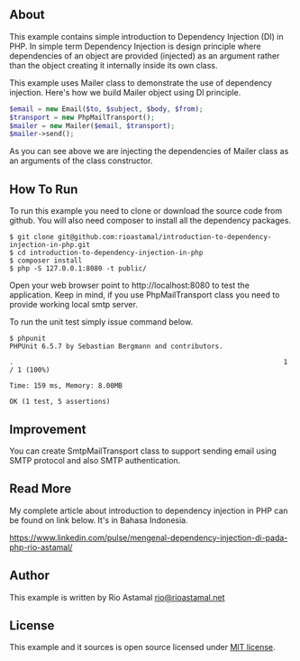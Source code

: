 ## About

This example contains simple introduction to Dependency Injection (DI) in PHP.
In simple term Dependency Injection is design principle where dependencies of
an object are provided (injected) as an argument rather than the object
creating it internally inside its own class.

This example uses Mailer class to demonstrate the use of dependency injection.
Here's how we build Mailer object using DI principle.

```php
$email = new Email($to, $subject, $body, $from);
$transport = new PhpMailTransport();
$mailer = new Mailer($email, $transport);
$mailer->send();
```

As you can see above we are injecting the dependencies of Mailer class as an
arguments of the class constructor.

## How To Run

To run this example you need to clone or download the source code from github.
You will also need composer to install all the dependency packages.

```
$ git clone git@github.com:rioastamal/introduction-to-dependency-injection-in-php.git
$ cd introduction-to-dependency-injection-in-php
$ composer install
$ php -S 127.0.0.1:8080 -t public/
```

Open your web browser point to http://localhost:8080 to test the application.
Keep in mind, if you use PhpMailTransport class you need to provide working
local smtp server.

To run the unit test simply issue command below.

```
$ phpunit
PHPUnit 6.5.7 by Sebastian Bergmann and contributors.

.                                                                   1 / 1 (100%)

Time: 159 ms, Memory: 8.00MB

OK (1 test, 5 assertions)
```

## Improvement

You can create SmtpMailTransport class to support sending email using SMTP
protocol and also SMTP authentication.

## Read More

My complete article about introduction to dependency injection in PHP can be found
on link below. It's in Bahasa Indonesia.

https://www.linkedin.com/pulse/mengenal-dependency-injection-di-pada-php-rio-astamal/

## Author

This example is written by Rio Astamal <rio@rioastamal.net>

## License

This example and it sources is open source licensed under [MIT license](http://opensource.org/licenses/MIT).
